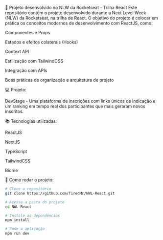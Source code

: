 🚀 Projeto desenvolvido no NLW da Rocketseat - Trilha React
Este repositório contém o projeto desenvolvido durante a Next Level Week (NLW) da Rocketseat, na trilha de React.
O objetivo do projeto é colocar em prática os conceitos modernos de desenvolvimento com ReactJS, como:

Componentes e Props

Estados e efeitos colaterais (Hooks)

Context API

Estilização com TailwindCSS

Integração com APIs

Boas práticas de organização e arquitetura de projeto

💻 Projeto:

DevStage - Uma plataforma de inscrições com links únicos de indicação e um ranking em tempo real dos participantes que mais geraram novos inscritos.

📚 Tecnologias utilizadas:

ReactJS

NextJS

TypeScript

TailwindCSS

Biome

🔧 Como rodar o projeto:
```bash
# Clone o repositório
git clone https://github.com/TiredMr/NWL-React.git

# Acesse a pasta do projeto
cd NWL-React

# Instale as dependências
npm install

# Rode a aplicação
npm run dev
```
